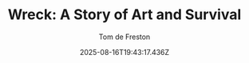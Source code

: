 ---
title: "Wreck: A Story of Art and Survival"
date: "2025-08-16T19:43:17.436Z"
author: "Tom de Freston"
read_year: "NO"
recommendation: '3'
url: /bookshelf/wreck-a-story-of-art-and-survival
---
